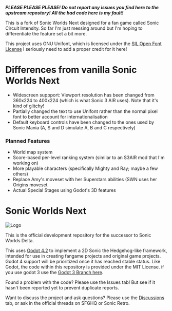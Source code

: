 ***PLEASE PLEASE PLEASE! Do not report any issues you find here to the upstream repostory! All the bad code here is my fault!***

This is a fork of Sonic Worlds Next designed for a fan game called Sonic Circuit Intensity. So far I'm just messing around but I'm hoping to differentiate the feature set a bit more.

This project uses GNU Unifont, which is licensed under the [SIL Open Font License](https://unifoundry.com/OFL-1.1.txt)
I seriously need to add a proper credit for it here!

# Differences from vanilla Sonic Worlds Next
- Widescreen suppport: Viewport resolution has been changed from 360x224 to 400x224 (which is what Sonic 3 AIR uses). Note that it's kind of glitchy!
- Partially changed the text to use Unifont rather than the normal pixel font to better account for internationalisation
- Default keyboard controls have been changed to the ones used by Sonic Mania (A, S and D simulate A, B and C respectively)

### Planned Features
- World map system
- Score-based per-level ranking system (similar to an S3AIR mod that I'm working on)
- More playable characters (specifically Mighty and Ray; maybe a few others)
- Replace Amy's moveset with her Superstars abilities (SWN uses her Origins moveset
- Actual Special Stages using Godot's 3D features

# Sonic Worlds Next
![Logo](https://github.com/Techokami/SonicWorldsNext/blob/main/icon.png)

This is the official development repository for the successor to Sonic Worlds Delta.

This uses [Godot 4.2](https://godotengine.org/) to implement a 2D Sonic the Hedgehog-like framework, intended for use in creating fangame projects and original game projects. Godot 4 support will be prioritized once it has reached stable status. Like Godot, the code within this repository is provided under the MIT License.
 if you use godot 3 use the [Godot 3 Branch here](https://github.com/Techokami/SonicWorldsNext/tree/Sonic-Worlds-Next-Godot-3).

Found a problem with the code? Please use the Issues tab! But see if it hasn't been reported yet to prevent duplicate reports.

Want to discuss the project and ask questions? Please use the [Discussions](https://github.com/Techokami/SonicWorldsNext/discussions) tab, or ask in the official threads on SFGHQ or Sonic Retro.
